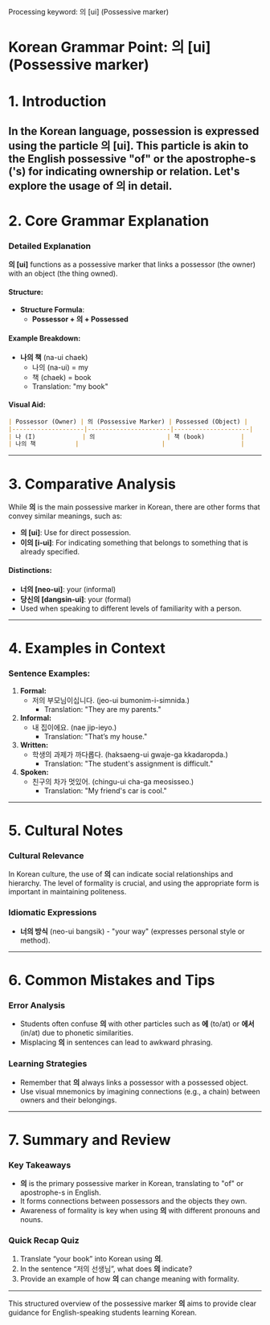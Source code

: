 Processing keyword: 의 [ui] (Possessive marker)
# Korean Grammar Point: 의 [ui] (Possessive marker)
# 1. Introduction
In the Korean language, possession is expressed using the particle **의 [ui]**. This particle is akin to the English possessive "of" or the apostrophe-s ('s) for indicating ownership or relation. Let's explore the usage of **의** in detail.
---
# 2. Core Grammar Explanation
### Detailed Explanation
**의 [ui]** functions as a possessive marker that links a possessor (the owner) with an object (the thing owned). 
#### Structure:
- **Structure Formula**: 
    - **Possessor + 의 + Possessed**
#### Example Breakdown:
- **나의 책** (na-ui chaek)
    - 나의 (na-ui) = my
    - 책 (chaek) = book
    - Translation: "my book"
#### Visual Aid:
```markdown
| Possessor (Owner) | 의 (Possessive Marker) | Possessed (Object) |
|--------------------|-----------------------|---------------------|
| 나 (I)             | 의                    | 책 (book)          |
| 나의 책           |                       |                     |
```
---
# 3. Comparative Analysis
While **의** is the main possessive marker in Korean, there are other forms that convey similar meanings, such as:
- **의 [ui]**: Use for direct possession.
- **이의 [i-ui]**: For indicating something that belongs to something that is already specified.
#### Distinctions:
- **너의 [neo-ui]**: your (informal)
- **당신의 [dangsin-ui]**: your (formal)
- Used when speaking to different levels of familiarity with a person.
---
# 4. Examples in Context
### Sentence Examples:
1. **Formal:**
   - 저의 부모님이십니다. (jeo-ui bumonim-i-simnida.)
     - Translation: "They are my parents."
2. **Informal:**
   - 내 집이에요. (nae jip-ieyo.)
     - Translation: "That’s my house."
3. **Written:**
   - 학생의 과제가 까다롭다. (haksaeng-ui gwaje-ga kkadaropda.)
     - Translation: "The student's assignment is difficult."
4. **Spoken:**
   - 친구의 차가 멋있어. (chingu-ui cha-ga meosisseo.)
     - Translation: "My friend's car is cool."
---
# 5. Cultural Notes
### Cultural Relevance
In Korean culture, the use of **의** can indicate social relationships and hierarchy. The level of formality is crucial, and using the appropriate form is important in maintaining politeness. 
### Idiomatic Expressions 
- **너의 방식** (neo-ui bangsik) - "your way" (expresses personal style or method).
---
# 6. Common Mistakes and Tips
### Error Analysis
- Students often confuse **의** with other particles such as **에** (to/at) or **에서** (in/at) due to phonetic similarities.
- Misplacing **의** in sentences can lead to awkward phrasing.
### Learning Strategies
- Remember that **의** always links a possessor with a possessed object. 
- Use visual mnemonics by imagining connections (e.g., a chain) between owners and their belongings.
---
# 7. Summary and Review
### Key Takeaways
- **의** is the primary possessive marker in Korean, translating to "of" or apostrophe-s in English.
- It forms connections between possessors and the objects they own.
- Awareness of formality is key when using **의** with different pronouns and nouns.
### Quick Recap Quiz
1. Translate “your book” into Korean using **의**.
2. In the sentence “저의 선생님”, what does **의** indicate?
3. Provide an example of how **의** can change meaning with formality.
---
This structured overview of the possessive marker **의** aims to provide clear guidance for English-speaking students learning Korean.
